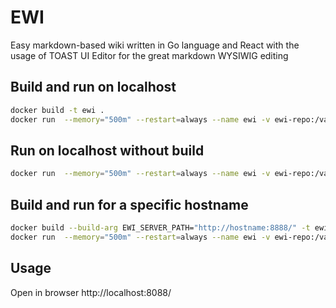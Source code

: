 # EWI

Easy markdown-based wiki written in Go language and React with the usage of TOAST UI Editor for the great markdown WYSIWIG editing

## Build and run on localhost

```bash
docker build -t ewi .
docker run  --memory="500m" --restart=always --name ewi -v ewi-repo:/var/lib/ewi-server/repo -d -p 8088:80 -p 8888:8888 ewi -build=`git rev-parse HEAD` 
```

## Run on localhost without build

```bash
docker run  --memory="500m" --restart=always --name ewi -v ewi-repo:/var/lib/ewi-server/repo -d -p 8088:80 -p 8888:8888 derbylock/ewi:latest -build=`git rev-parse HEAD`
```

## Build and run for a specific hostname

```bash
docker build --build-arg EWI_SERVER_PATH="http://hostname:8888/" -t ewi .
docker run  --memory="500m" --restart=always --name ewi -v ewi-repo:/var/lib/ewi-server/repo -d -p 8088:80 -p 8888:8888 ewi -build=`git rev-parse HEAD` 
```

## Usage

Open in browser http://localhost:8088/
